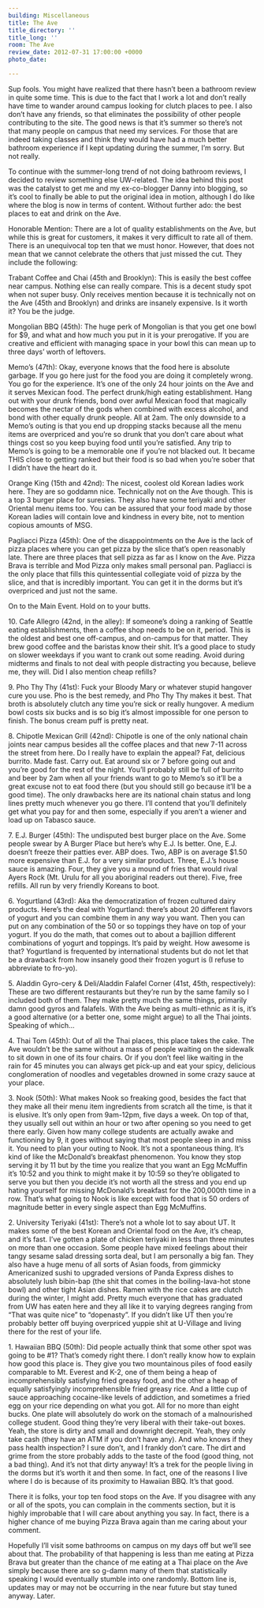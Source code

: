 ```yaml
---
building: Miscellaneous
title: The Ave
title_directory: ''
title_long: ''
room: The Ave
review_date: 2012-07-31 17:00:00 +0000
photo_date: 

---
```

Sup fools. You might have realized that there hasn’t been a bathroom review in quite some time. This is due to the fact that I work a lot and don’t really have time to wander around campus looking for clutch places to pee. I also don’t have any friends, so that eliminates the possibility of other people contributing to the site. The good news is that it’s summer so there’s not that many people on campus that need my services. For those that are indeed taking classes and think they would have had a much better bathroom experience if I kept updating during the summer, I’m sorry. But not really.

To continue with the summer-long trend of not doing bathroom reviews, I decided to review something else UW-related. The idea behind this post was the catalyst to get me and my ex-co-blogger Danny into blogging, so it’s cool to finally be able to put the original idea in motion, although I do like where the blog is now in terms of content. Without further ado: the best places to eat and drink on the Ave.

Honorable Mention: There are a lot of quality establishments on the Ave, but while this is great for customers, it makes it very difficult to rate all of them. There is an unequivocal top ten that we must honor. However, that does not mean that we cannot celebrate the others that just missed the cut. They include the following:

Trabant Coffee and Chai (45th and Brooklyn): This is easily the best coffee near campus. Nothing else can really compare. This is a decent study spot when not super busy. Only receives mention because it is technically not on the Ave (45th and Brooklyn) and drinks are insanely expensive. Is it worth it? You be the judge.

Mongolian BBQ (45th): The huge perk of Mongolian is that you get one bowl for $9, and what and how much you put in it is your prerogative. If you are creative and efficient with managing space in your bowl this can mean up to three days’ worth of leftovers.

Memo’s (47th): Okay, everyone knows that the food here is absolute garbage. If you go here just for the food you are doing it completely wrong. You go for the experience. It’s one of the only 24 hour joints on the Ave and it serves Mexican food. The perfect drunk/high eating establishment. Hang out with your drunk friends, bond over awful Mexican food that magically becomes the nectar of the gods when combined with excess alcohol, and bond with other equally drunk people. All at 2am. The only downside to a Memo’s outing is that you end up dropping stacks because all the menu items are overpriced and you’re so drunk that you don’t care about what things cost so you keep buying food until you’re satisfied. Any trip to Memo’s is going to be a memorable one if you’re not blacked out. It became THIS close to getting ranked but their food is so bad when you’re sober that I didn’t have the heart do it.

Orange King (15th and 42nd): The nicest, coolest old Korean ladies work here. They are so goddamn nice. Technically not on the Ave though. This is a top 3 burger place for suresies. They also have some teriyaki and other Oriental menu items too. You can be assured that your food made by those Korean ladies will contain love and kindness in every bite, not to mention copious amounts of MSG.

Pagliacci Pizza (45th): One of the disappointments on the Ave is the lack of pizza places where you can get pizza by the slice that’s open reasonably late. There are three places that sell pizza as far as I know on the Ave. Pizza Brava is terrible and Mod Pizza only makes small personal pan. Pagliacci is the only place that fills this quintessential collegiate void of pizza by the slice, and that is incredibly important. You can get it in the dorms but it’s overpriced and just not the same.

On to the Main Event. Hold on to your butts.

10\. Cafe Allegro (42nd, in the alley): If someone’s doing a ranking of Seattle eating establishments, then a coffee shop needs to be on it, period. This is the oldest and best one off-campus, and on-campus for that matter. They brew good coffee and the baristas know their shit. It’s a good place to study on slower weekdays if you want to crank out some reading. Avoid during midterms and finals to not deal with people distracting you because, believe me, they will. Did I also mention cheap refills?

9\. Pho Thy Thy (41st): Fuck your Bloody Mary or whatever stupid hangover cure you use. Pho is the best remedy, and Pho Thy Thy makes it best. That broth is absolutely clutch any time you’re sick or really hungover. A medium bowl costs six bucks and is so big it’s almost impossible for one person to finish. The bonus cream puff is pretty neat.

8\. Chipotle Mexican Grill (42nd): Chipotle is one of the only national chain joints near campus besides all the coffee places and that new 7-11 across the street from here. Do I really have to explain the appeal? Fat, delicious burrito. Made fast. Carry out. Eat around six or 7 before going out and you’re good for the rest of the night. You’ll probably still be full of burrito and beer by 2am when all your friends want to go to Memo’s so it’ll be a great excuse not to eat food there (but you should still go because it’ll be a good time). The only drawbacks here are its national chain status and long lines pretty much whenever you go there. I’ll contend that you’ll definitely get what you pay for and then some, especially if you aren’t a wiener and load up on Tabasco sauce.

7\. E.J. Burger (45th): The undisputed best burger place on the Ave. Some people swear by A Burger Place but here’s why E.J. Is better. One, E.J. doesn’t freeze their patties ever. ABP does. Two, ABP is on average $1.50 more expensive than E.J. for a very similar product. Three, E.J.’s house sauce is amazing. Four, they give you a mound of fries that would rival Ayers Rock (Mt. Urulu for all you aboriginal readers out there). Five, free refills. All run by very friendly Koreans to boot.

6\. Yogurtland (43rd): Aka the democratization of frozen cultured dairy products. Here’s the deal with Yogurtland: there’s about 20 different flavors of yogurt and you can combine them in any way you want. Then you can put on any combination of the 50 or so toppings they have on top of your yogurt. If you do the math, that comes out to about a bajillion different combinations of yogurt and toppings. It’s paid by weight. How awesome is that? Yogurtland is frequented by international students but do not let that be a drawback from how insanely good their frozen yogurt is (I refuse to abbreviate to fro-yo).

5\. Aladdin Gyro-cery & Deli/Aladdin Falafel Corner (41st, 45th, respectively): These are two different restaurants but they’re run by the same family so I included both of them. They make pretty much the same things, primarily damn good gyros and falafels. With the Ave being as multi-ethnic as it is, it’s a good alternative (or a better one, some might argue) to all the Thai joints. Speaking of which…

4\. Thai Tom (45th): Out of all the Thai places, this place takes the cake. The Ave wouldn’t be the same without a mass of people waiting on the sidewalk to sit down in one of its four chairs. Or if you don’t feel like waiting in the rain for 45 minutes you can always get pick-up and eat your spicy, delicious conglomeration of noodles and vegetables drowned in some crazy sauce at your place.

3\. Nook (50th): What makes Nook so freaking good, besides the fact that they make all their menu item ingredients from scratch all the time, is that it is elusive. It’s only open from 9am-12pm, five days a week. On top of that, they usually sell out within an hour or two after opening so you need to get there early. Given how many college students are actually awake and functioning by 9, it goes without saying that most people sleep in and miss it. You need to plan your outing to Nook. It’s not a spontaneous thing. It’s kind of like the McDonald’s breakfast phenomenon. You know they stop serving it by 11 but by the time you realize that you want an Egg McMuffin it’s 10:52 and you think to might make it by 10:59 so they’re obligated to serve you but then you decide it’s not worth all the stress and you end up hating yourself for missing McDonald’s breakfast for the 200,000th time in a row. That’s what going to Nook is like except with food that is 50 orders of magnitude better in every single aspect than Egg McMuffins.

2\. University Teriyaki (41st): There’s not a whole lot to say about UT. It makes some of the best Korean and Oriental food on the Ave, it’s cheap, and it’s fast. I’ve gotten a plate of chicken teriyaki in less than three minutes on more than one occasion. Some people have mixed feelings about their tangy sesame salad dressing sorta deal, but I am personally a big fan. They also have a huge menu of all sorts of Asian foods, from gimmicky Americanized sushi to upgraded versions of Panda Express dishes to absolutely lush bibin-bap (the shit that comes in the boiling-lava-hot stone bowl) and other tight Asian dishes. Ramen with the rice cakes are clutch during the winter, I might add. Pretty much everyone that has graduated from UW has eaten here and they all like it to varying degrees ranging from “That was quite nice” to “dopenasty”. If you didn’t like UT then you’re probably better off buying overpriced yuppie shit at U-Village and living there for the rest of your life.

1\. Hawaiian BBQ (50th): Did people actually think that some other spot was going to be #1? That’s comedy right there. I don’t really know how to explain how good this place is. They give you two mountainous piles of food easily comparable to Mt. Everest and K-2, one of them being a heap of incomprehensibly satisfying fried greasy food, and the other a heap of equally satisfyingly incomprehensible fried greasy rice. And a little cup of sauce approaching cocaine-like levels of addiction, and sometimes a fried egg on your rice depending on what you got. All for no more than eight bucks. One plate will absolutely do work on the stomach of a malnourished college student. Good thing they’re very liberal with their take-out boxes. Yeah, the store is dirty and small and downright decrepit. Yeah, they only take cash (they have an ATM if you don’t have any). And who knows if they pass health inspection? I sure don’t, and I frankly don’t care. The dirt and grime from the store probably adds to the taste of the food (good thing, not a bad thing). And it’s not that dirty anyway! It’s a trek for the people living in the dorms but it’s worth it and then some. In fact, one of the reasons I live where I do is because of its proximity to Hawaiian BBQ. It’s that good.

There it is folks, your top ten food stops on the Ave. If you disagree with any or all of the spots, you can complain in the comments section, but it is highly improbable that I will care about anything you say. In fact, there is a higher chance of me buying Pizza Brava again than me caring about your comment.

Hopefully I’ll visit some bathrooms on campus on my days off but we’ll see about that. The probability of that happening is less than me eating at Pizza Brava but greater than the chance of me eating at a Thai place on the Ave simply because there are so g-damn many of them that statistically speaking I would eventually stumble into one randomly. Bottom line is, updates may or may not be occurring in the near future but stay tuned anyway. Later.